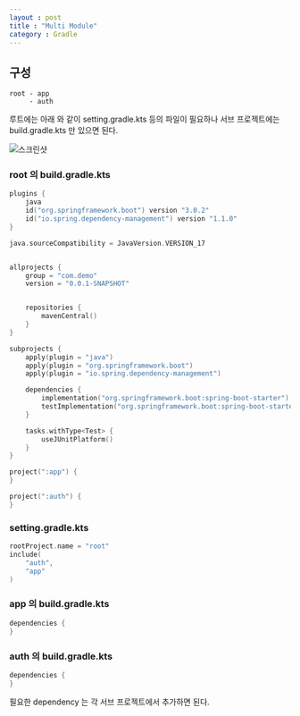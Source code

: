 ```yaml
---
layout : post
title : "Multi Module"
category : Gradle
---
```


## 구성
```
root - app
     - auth
```

루트에는 아래 와 같이 setting.gradle.kts 등의 파일이 필요하나
서브 프로젝트에는 build.gradle.kts 만 있으면 된다.

![스크린샷](https://user-images.githubusercontent.com/51283645/217818609-be8fb66c-6f46-4cae-82c0-b93b24293a91.png)


### root 의 build.gradle.kts
```kotlin
plugins {
    java
    id("org.springframework.boot") version "3.0.2"
    id("io.spring.dependency-management") version "1.1.0"
}

java.sourceCompatibility = JavaVersion.VERSION_17


allprojects {
    group = "com.demo"
    version = "0.0.1-SNAPSHOT"


    repositories {
        mavenCentral()
    }
}

subprojects {
    apply(plugin = "java")
    apply(plugin = "org.springframework.boot")
    apply(plugin = "io.spring.dependency-management")

    dependencies {
        implementation("org.springframework.boot:spring-boot-starter")
        testImplementation("org.springframework.boot:spring-boot-starter-test")
    }

    tasks.withType<Test> {
        useJUnitPlatform()
    }
}

project(":app") {
}

project(":auth") {
}

```

### setting.gradle.kts
```kotlin
rootProject.name = "root"
include(
    "auth",
    "app"
)
```

### app 의 build.gradle.kts
```kotlin
dependencies {
}

```

### auth 의 build.gradle.kts
```kotlin
dependencies {
}
```

필요한 dependency 는 각 서브 프로젝트에서 추가하면 된다.